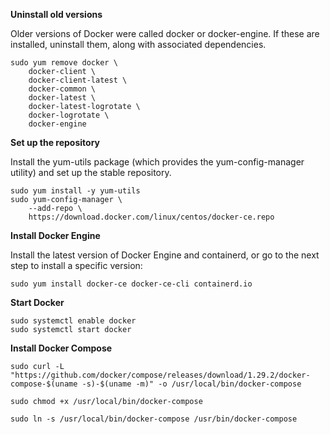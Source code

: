 **Uninstall old versions**

Older versions of Docker were called docker or docker-engine. If these are installed, uninstall them, along with associated dependencies.

```
sudo yum remove docker \
    docker-client \
    docker-client-latest \
    docker-common \
    docker-latest \
    docker-latest-logrotate \
    docker-logrotate \
    docker-engine
```

**Set up the repository**

Install the yum-utils package (which provides the yum-config-manager utility) and set up the stable repository.

```
sudo yum install -y yum-utils
sudo yum-config-manager \
    --add-repo \
    https://download.docker.com/linux/centos/docker-ce.repo
```

**Install Docker Engine**

Install the latest version of Docker Engine and containerd, or go to the next step to install a specific version:

```
sudo yum install docker-ce docker-ce-cli containerd.io
```

**Start Docker**

```
sudo systemctl enable docker
sudo systemctl start docker
```

**Install Docker Compose**

```
sudo curl -L "https://github.com/docker/compose/releases/download/1.29.2/docker-compose-$(uname -s)-$(uname -m)" -o /usr/local/bin/docker-compose
```

```
sudo chmod +x /usr/local/bin/docker-compose
```

```
sudo ln -s /usr/local/bin/docker-compose /usr/bin/docker-compose
```
